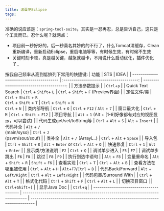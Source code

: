 ```yaml
---
title: 滚蛋吧Eclipse
tags:
---
```

准确的说应该是：`spring-tool-suite`，其实是一忍再忍，总是告诉自己，这只是个工具而已。忍什么呢？就两点：
* 项目前一秒好好的，后一秒莫名其妙的的不行了，什么Tomcat清缓存，Clean重新编译，重新启动Eclipse，重启电脑等等，有时候生效，有时候不生效
* 关键时刻卡顿，真是越关键，越急就越卡，不用说什么启动优化，插件优化了..


按我自己频率从高到低排列下常用的快捷键:
| 功能                                       |                   STS                    |                                     IDEA |
| ---------------------------------------- | :--------------------------------------: | ---------------------------------------: |
| 方法参数提示                                   |                                          |                               `Ctrl`+`p` |
| Quick Text Search                        |          `Ctrl` + `Shift`+ `L`           |       `Ctrl` + `Shift` + `F` (Preview界面) |
| 定位文件/类                                   | `Ctrl` + `Shift` + `R` <br/> `Ctrl` + `Shift` + `T` | `Ctrl` + `Shift` + `N` <br/> `Ctrl` + `N` |
| 类内部导航                                    |               `Ctrl` + `O`               |             `Ctrl` + `F12` / `Alt` + `7` |
| 窗口最大化                                    |               `Ctrl` + `M`               |                 `Ctrl` + `Shift` + `F12` |
| 项目导航                                     |                                          | `Alt` + `1`  (Alt + [1-9]好像都有对应的视图显示，可以尝试) |
| 代码生成get/set/toString等                    |           `Ctrl` + `Alt` + `S`           |                         `Alt` + `Insert` |
| 代码补全                                     |       `Alt` + `/` <br/>(main/syso)       |       `Ctrl` + `J` <br/>(psvm/sout/souf) |
| 类补全                                      |          `Alt` + `/` (ArrayL..)          |                 `Ctrl` + `Alt` + `Space` |
| 导入包                                      |          `Ctrl` + `Shift` + `O`          |  `Alt` + `Enter` or `Ctrl` + `Alt` + `O` |
| 快速修复                                     |               `Ctrl` + `1`               |                          `Alt` + `Enter` |
| 显示类/方法说明                                 |                   `F2`                   |                             `Ctrl` + `Q` |
| 调试单步进入                                   |                   `F5`                   |                                     `F7` |
| 调试单步跳出                                   |                   `F6`                   |                                     `F8` |
| 跳过                                       |                   `F8`                   |                                     `F9` |
| 执行到选中语句                                  |                                          |                             `Alt` + `F8` |
| 变量重命名                                    |          `Alt` + `Shift` + `R`           |                           `Shift` + `F6` |
| 查看实现                                     |               `Ctrl` + `T`               |                     `Ctrl` + `Alt` + `B` |
| 查看方法在哪里被使用                               |           `Ctrl` + `Alt` + `H`           |                  `Alt`+`F7`/`Ctrl` + `B` |
| 代码Back/Forward                           |           `Alt` + `Left/Right`           |            `Ctrl` + `Alt` + `Left/Right` |
| 代码包裹/Surround With                       |                                          |                     `Ctrl` + `Alt` + `T` |
| 格式化代码                                    |          `Ctrl` + `Shift` + `F`          |                     `Ctrl` + `Alt` + `L` |
| 切换项目窗口                                   |                                          |                       `Ctrl`+`Shift`+`[` |
| 显示Java Doc                               |                                          |                               `Ctrl`+`q` |
| ---------------------------------------- | -------------------------------------------------------------------------------- | -------------------------------------------------------------------------------- |
